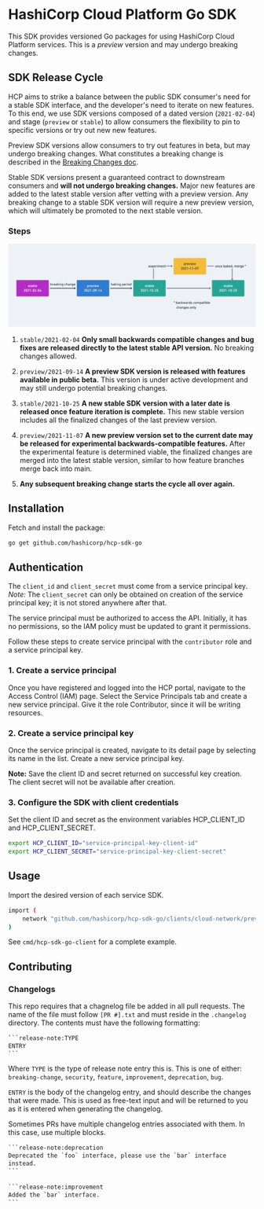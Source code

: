 # HashiCorp Cloud Platform Go SDK

This SDK provides versioned Go packages for using HashiCorp Cloud Platform services. This is a *preview* version and may undergo breaking changes.

## SDK Release Cycle

HCP aims to strike a balance between the public SDK consumer's need for a stable SDK interface, and the developer's need to iterate on new features. To this end, we use SDK versions composed of a dated version (`2021-02-04`) and stage (`preview` or `stable`) to allow consumers the flexibility to pin to specific versions or try out new new features.

Preview SDK versions allow consumers to try out features in beta, but may undergo breaking changes. What constitutes a breaking change is described in the [Breaking Changes doc](/docs/breaking-changes.md).

Stable SDK versions present a guaranteed contract to downstream consumers and **will not undergo breaking changes.** Major new features are added to the latest stable version after vetting with a preview version. Any breaking change to a stable SDK version will require a new preview version, which will ultimately be promoted to the next stable version.

### Steps

![SDK Release Cycle Diagram](/images/sdk-release-cycle-diagram.png)

1. `stable/2021-02-04` **Only small backwards compatible changes and bug fixes are released directly to the latest stable API version.** No breaking changes allowed.

1. `preview/2021-09-14` **A preview SDK version is released with features available in public beta.** This version is under active development and may still undergo potential breaking changes.

1. `stable/2021-10-25` **A new stable SDK version with a later date is released once feature iteration is complete.** This new stable version includes all the finalized changes of the last preview version.

1. `preview/2021-11-07` **A new preview version set to the current date may be released for experimental backwards-compatible features.** After the experimental feature is determined viable, the finalized changes are merged into the latest stable version, similar to how feature branches merge back into main.

1. **Any subsequent breaking change starts the cycle all over again.**

## Installation

Fetch and install the package:

```bash
go get github.com/hashicorp/hcp-sdk-go
```

## Authentication

The `client_id` and `client_secret` must come from a service principal key. *Note:* The `client_secret` can only be obtained on creation of the service principal key; it is not stored anywhere after that.

The service principal must be authorized to access the API. Initially, it has no permissions, so the IAM policy must be updated to grant it permissions.

Follow these steps to create service principal with the `contributor` role and a service principal key.

### 1. Create a service principal

Once you have registered and logged into the HCP portal, navigate to the Access Control (IAM) page. Select the Service Principals tab and create a new service principal. Give it the role Contributor, since it will be writing resources.

### 2. Create a service principal key

Once the service principal is created, navigate to its detail page by selecting its name in the list. Create a new service principal key.

**Note:** Save the client ID and secret returned on successful key creation. The client secret will not be available after creation.

### 3. Configure the SDK with client credentials

Set the client ID and secret as the environment variables HCP_CLIENT_ID and HCP_CLIENT_SECRET.

```bash
export HCP_CLIENT_ID="service-principal-key-client-id"
export HCP_CLIENT_SECRET="service-principal-key-client-secret"
```

## Usage

Import the desired version of each service SDK.

```bash
import (
    network "github.com/hashicorp/hcp-sdk-go/clients/cloud-network/preview/2020-09-07/client/network_service"
)
```

See `cmd/hcp-sdk-go-client` for a complete example.

## Contributing

### Changelogs

This repo requires that a chagnelog file be added in all pull requests. The name of the file must follow `[PR #].txt` and must reside in the `.changelog` directory. The contents must have the following formatting:

~~~
```release-note:TYPE
ENTRY
```
~~~

Where `TYPE` is the type of release note entry this is. This is one of either: `breaking-change`, `security`, `feature`, `improvement`, `deprecation`, `bug`.

`ENTRY` is the body of the changelog entry, and should describe the changes that were made. This is used as free-text input and will be returned to you as it is entered when generating the changelog.

Sometimes PRs have multiple changelog entries associated with them. In this case, use multiple blocks.

~~~
```release-note:deprecation
Deprecated the `foo` interface, please use the `bar` interface instead.
```

```release-note:improvement
Added the `bar` interface.
```
~~~

